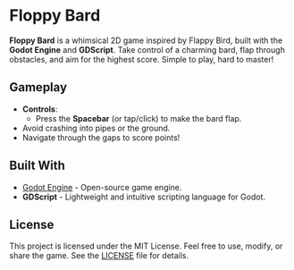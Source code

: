 # Floppy Bard

**Floppy Bard** is a whimsical 2D game inspired by Flappy Bird, built with the **Godot Engine** and **GDScript**. Take control of a charming bard, flap through obstacles, and aim for the highest score. Simple to play, hard to master!

## Gameplay

- **Controls**:  
  - Press the **Spacebar** (or tap/click) to make the bard flap.  
- Avoid crashing into pipes or the ground.  
- Navigate through the gaps to score points!

## Built With

- [Godot Engine](https://godotengine.org/) - Open-source game engine.  
- **GDScript** - Lightweight and intuitive scripting language for Godot.

## License

This project is licensed under the MIT License. Feel free to use, modify, or share the game. See the [LICENSE](./License.txt) file for details.
